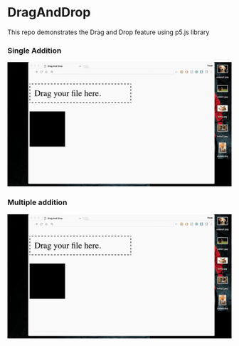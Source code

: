 # DragAndDrop

This repo demonstrates the Drag and Drop feature using p5.js library

### Single Addition

 ![single addition](https://github.com/VivekBhat/DragAndDrop/blob/master/Resources/mov1.gif)
 
### Multiple addition


 ![multiple addition](https://github.com/VivekBhat/DragAndDrop/blob/master/Resources/mov1.gif)
 
 
